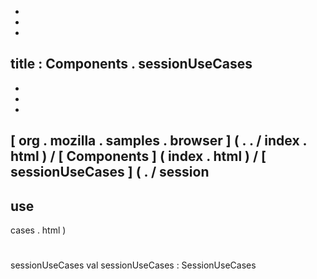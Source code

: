 -
-
-
title
:
Components
.
sessionUseCases
-
-
-
-
[
org
.
mozilla
.
samples
.
browser
]
(
.
.
/
index
.
html
)
/
[
Components
]
(
index
.
html
)
/
[
sessionUseCases
]
(
.
/
session
-
use
-
cases
.
html
)
#
sessionUseCases
val
sessionUseCases
:
SessionUseCases
